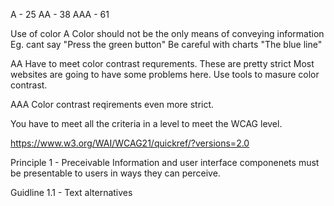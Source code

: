 
A - 25
AA - 38
AAA - 61

Use of color
A
Color should not be the only means of conveying information
Eg. cant say "Press the green button"
Be careful with charts "The blue line"

AA
Have to meet color contrast requrements.
These are pretty strict
Most websites are going to have some problems here.
Use tools to masure color contrast.

AAA
Color contrast reqirements even more strict.

You have to meet all the criteria in a level to meet the WCAG level.


https://www.w3.org/WAI/WCAG21/quickref/?versions=2.0

Principle 1 - Preceivable
Information and user interface componenets must be presentable to users in ways they can perceive.

Guidline 1.1 - Text alternatives
